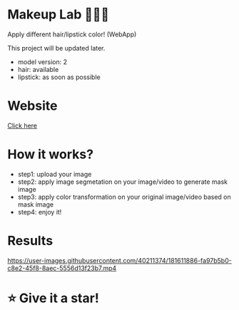 # Makeup Lab 🧑‍🔬💄
Apply different hair/lipstick color! (WebApp)

This project will be updated later.

- model version: 2
- hair: available
- lipstick: as soon as possible

# Website

[Click here](https://mehrdad-dev-makeup-lab-app-2r88a0.streamlitapp.com/)


# How it works?

- step1: upload your image
- step2: apply image segmetation on your image/video to generate mask image
- step3: apply color transformation on your original image/video based on mask image
- step4: enjoy it!


# Results

https://user-images.githubusercontent.com/40211374/181611886-fa97b5b0-c8e2-45f8-8aec-5556d13f23b7.mp4


# ⭐️ Give it a star!
